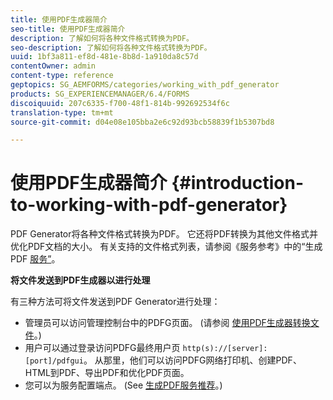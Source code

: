 ```yaml
---
title: 使用PDF生成器简介
seo-title: 使用PDF生成器简介
description: 了解如何将各种文件格式转换为PDF。
seo-description: 了解如何将各种文件格式转换为PDF。
uuid: 1bf3a811-ef8d-481e-8b8d-1a910da8c57d
contentOwner: admin
content-type: reference
geptopics: SG_AEMFORMS/categories/working_with_pdf_generator
products: SG_EXPERIENCEMANAGER/6.4/FORMS
discoiquuid: 207c6335-f700-48f1-814b-992692534f6c
translation-type: tm+mt
source-git-commit: d04e08e105bba2e6c92d93bcb58839f1b5307bd8

---
```



# 使用PDF生成器简介 {#introduction-to-working-with-pdf-generator}

PDF Generator将各种文件格式转换为PDF。 它还将PDF转换为其他文件格式并优化PDF文档的大小。 有关支持的文件格式列表，请参阅《服务参考》中的“生成PDF [服务”](https://www.adobe.com/go/learn_aemforms_services_63)。

**将文件发送到PDF生成器以进行处理**

有三种方法可将文件发送到PDF Generator进行处理：

* 管理员可以访问管理控制台中的PDFG页面。 (请参阅 [使用PDF生成器转换文件](/help/forms/using/admin-help/converting-files-using-pdf-generator.md)。)
* 用户可以通过登录访问PDFG最终用户页 `http(s)://[server]:[port]/pdfgui`。 从那里，他们可以访问PDFG网络打印机、创建PDF、HTML到PDF、导出PDF和优化PDF页面。
* 您可以为服务配置端点。 (See <!--Fix broken link Managing Endpoints and --> [生成PDF服务推荐](/help/forms/using/admin-help/configuring-watched-folder-endpoints.md#generate-pdf-service-recommendations)。)

